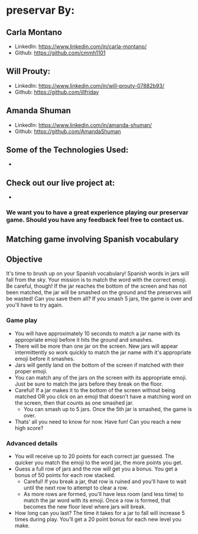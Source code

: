# preservar By:
## Carla Montano
 - LinkedIn: https://www.linkedin.com/in/carla-montano/
 - Github: https://github.com/cmmh1101

## Will Prouty:
 - LinkedIn: https://www.linkedin.com/in/will-prouty-07882b93/
 - Github: https://github.com/illfriday

## Amanda Shuman
 - LinkedIn: https://www.linkedin.com/in/amanda-shuman/
 - Github: https://github.com/AmandaShuman 

## Some of the Technologies Used:
-

## Check out our live project at:
-

### We want you to have a great experience playing our preservar game. Should you have any feedback feel free to contact us.

## Matching game involving Spanish vocabulary
## Objective
It's time to brush up on your Spanish vocabulary! Spanish words in jars will fall from the sky. Your mission is to match the word with the correct emoji. Be careful, though! If the jar reaches the bottom of the screen and has not been matched, the jar will be smashed on the ground and the preserves will be wasted! Can you save them all? If you smash 5 jars, the game is over and you'll have to try again.

### Game play
 - You will have approximately 10 seconds to match a jar name with its appropriate emoji before it hits the ground and smashes. 
 - There will be more than one jar on the screen. New jars will appear intermittently so work quickly to match the jar name with it's appropriate emoji before it smashes.
 - Jars will gently land on the bottom of the screen if matched with their proper emoji. 
 - You can match any of the jars on the screen with its appropriate emoji. Just be sure to match the jars before they break on the floor.
 - Careful! If a jar makes it to the bottom of the screen without being matched OR you click on an emoji that doesn't have a matching word on the screen, then that counts as one smashed jar.
    - You can smash up to 5 jars. Once the 5th jar is smashed, the game is over.
 - Thats' all you need to know for now. Have fun! Can you reach a new high score?

### Advanced details
- You will receive up to 20 points for each correct jar guessed. The quicker you match the emoji to the word jar, the more points you get.
- Guess a full row of jars and the row will get you a bonus. You get a bonus of 50 points for each row stacked.
    - Careful! If you break a jar, that row is ruined and you'll have to wait until the next row to attempt to clear a row.
    - As more rows are formed, you'll have less room (and less time) to match the jar word with its emoji. Once a row is formed, that becomes the new floor level where jars will break.
- How long can you last? The time it takes for a jar to fall will increase 5 times during play. You'll get a 20 point bonus for each new level you make.
